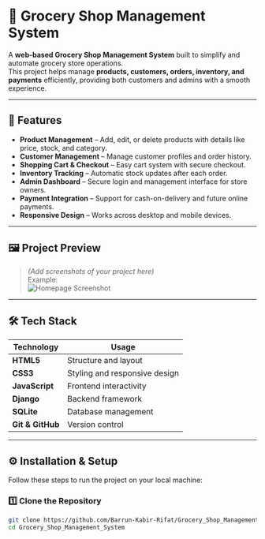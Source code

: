 # 🛒 Grocery Shop Management System

A **web-based Grocery Shop Management System** built to simplify and automate grocery store operations.  
This project helps manage **products, customers, orders, inventory, and payments** efficiently, providing both customers and admins with a smooth experience.

---

## 🚀 Features
- **Product Management** – Add, edit, or delete products with details like price, stock, and category.
- **Customer Management** – Manage customer profiles and order history.
- **Shopping Cart & Checkout** – Easy cart system with secure checkout.
- **Inventory Tracking** – Automatic stock updates after each order.
- **Admin Dashboard** – Secure login and management interface for store owners.
- **Payment Integration** – Support for cash-on-delivery and future online payments.
- **Responsive Design** – Works across desktop and mobile devices.

---

## 🖼️ Project Preview
> *(Add screenshots of your project here)*  
Example:  
![Homepage Screenshot](images/screenshot-homepage.png)

---

## 🛠️ Tech Stack
| **Technology** | **Usage** |
|----------------|-----------|
| **HTML5** | Structure and layout |
| **CSS3** | Styling and responsive design |
| **JavaScript** | Frontend interactivity |
| **Django** | Backend framework |
| **SQLite** | Database management |
| **Git & GitHub** | Version control |

---

## ⚙️ Installation & Setup

Follow these steps to run the project on your local machine:

### 1️⃣ Clone the Repository
```bash
git clone https://github.com/Barrun-Kabir-Rifat/Grocery_Shop_Management_System.git
cd Grocery_Shop_Management_System
